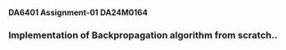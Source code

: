#### DA6401 Assignment-01 DA24M0164

### Implementation of Backpropagation algorithm from scratch..

